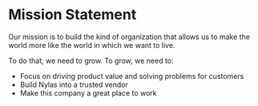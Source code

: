 # Mission Statement

Our mission is to build the kind of organization that allows us to make the world more like the world in which we want to live.

To do that, we need to grow. To grow, we need to:

- Focus on driving product value and solving problems for customers
- Build Nylas into a trusted vendor
- Make this company a great place to work

